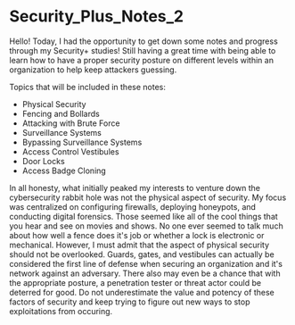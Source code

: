 # Security_Plus_Notes_2
Hello! Today, I had the opportunity to get down some notes and progress through my Security+ studies! Still having a great time with being able to learn how to have a proper security posture on different levels within an organization to help keep attackers guessing. 

Topics that will be included in these notes:
- Physical Security
- Fencing and Bollards
- Attacking with Brute Force
- Surveillance Systems
- Bypassing Surveillance Systems
- Access Control Vestibules
- Door Locks
- Access Badge Cloning

In all honesty, what initially peaked my interests to venture down the cybersecurity rabbit hole was not the physical aspect of security. My focus was centralized on configuring firewalls, deploying honeypots, and conducting digital forensics. Those seemed like all of the cool things that you hear and see on movies and shows. No one ever seemed to talk much about how well a fence does it's job or whether a lock is electronic or mechanical. However, I must admit that the aspect of physical security should not be overlooked. Guards, gates, and vestibules can actually be considered the first line of defense when securing an organization and it's network against an adversary. There also may even be a chance that with the appropriate posture, a penetration tester or threat actor could be deterred for good. Do not underestimate the value and potency of these factors of security and keep trying to figure out new ways to stop exploitations from occuring.
